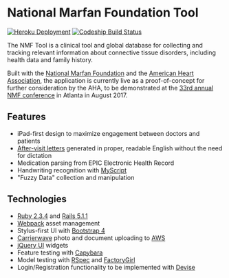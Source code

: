 # National Marfan Foundation Tool

[![Heroku Deployment](https://heroku-badge.herokuapp.com/?app=nmf-tool)](https://nmf-tool.herokuapp.com/)
[![Codeship Build Status](https://app.codeship.com/projects/247cce80-e26e-0133-9815-5e7bb9818a79/status?branch=master)](https://app.codeship.com/projects/145614)

The NMF Tool is a clinical tool and global database for collecting and tracking relevant information about connective tissue disorders, including health data and family history.

Built with the [National Marfan Foundation](https://www.marfan.org/) and the [American Heart Association](https://www.marfan.org/about-us/news/2016/11/13/marfan-foundation-announces-collaboration-american-heart-association-pilot), the application is currently live as a proof-of-concept for further consideration by the AHA, to be demonstrated at the [33rd annual NMF conference](https://www.marfan.org/resources/patients/conference) in Atlanta in August 2017.

## Features
* iPad-first design to maximize engagement between doctors and patients
* [After-visit letters](https://nmf-tool.herokuapp.com/visits/1/report) generated in proper, readable English without the need for dictation
* Medication parsing from EPIC Electronic Health Record
* Handwriting recognition with [MyScript](http://myscript.com/technology/#text)
* "Fuzzy Data" collection and manipulation

## Technologies
* [Ruby 2.3.4](https://www.ruby-lang.org/en/news/2017/03/30/ruby-2-3-4-released/) and [Rails 5.1.1](http://weblog.rubyonrails.org/2017/5/12/Rails-5-0-3-and-5-1-1-have-been-released/)
* [Webpack](https://github.com/rails/webpacker) asset management
* Stylus-first UI with [Bootstrap 4](https://v4-alpha.getbootstrap.com/)
* [Carrierwave](https://github.com/carrierwaveuploader/carrierwave) photo and document uploading to [AWS](https://aws.amazon.com/)
* [jQuery UI](https://jqueryui.com/) widgets
* Feature testing with [Capybara](https://github.com/jnicklas/capybara)
* Model testing with [RSpec](http://rspec.info/) and [FactoryGirl](https://github.com/thoughtbot/factory_girl)
* Login/Registration functionality to be implemented with [Devise](https://github.com/plataformatec/devise/wiki)
